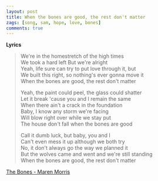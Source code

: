 ```yaml
---
layout: post
title: When the bones are good, the rest don't matter
zags: [song, sam, hope, love, bones]
comments: true
---
```

__Lyrics__
> We're in the homestretch of the high times   
> We took a hard left But we're alright   
> Yeah, life sure can try to put love through it, but   
> We built this right, so nothing's ever gonna move it   
> When the bones are good, the rest don't matter
>    
> Yeah, the paint could peel, the glass could shatter  
> Let it break 'cause you and I remain the same     
> When there ain't a crack in the foundation     
> Baby, I know any storm we're facing   
> Will blow right over while we stay put   
> The house don't fall when the bones are good   
>
> Call it dumb luck, but baby, you and I   
> Can't even mess it up although we both try   
> No, it don't always go the way we planned it   
> But the wolves came and went and we're still standing    
> When the bones are good, the rest don't matter  
   
[The Bones - Maren Morris](https://youtu.be/2WT18Uh0rWU/)
